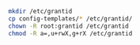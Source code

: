 ﻿```sh
mkdir /etc/grantid
cp config-templates/* /etc/grantid/
chown -R root:grantid /etc/grantid
chmod -R a=,u+rwX,g+rX /etc/grantid
```
